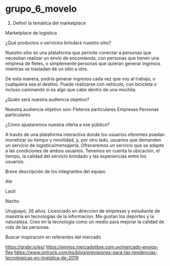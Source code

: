 # grupo_6_movelo

2. Definir la temática del marketplace

Marketplace de logística

¿Qué productos o servicios brindará nuestro sitio? 

Nuestro sitio es una plataforma que permite conectar a personas que necesitan realizar un envío de encomienda, con personas que tienen una empresa de fletes, o simplemente personas que quieran generar ingresos mientras se trasladan de un sitio a otro.

De esta manera, podría generar ingresos cada vez que voy al trabajo, o cualquiera sea el destino. Puede realizarse con vehículo, con bicicleta o incluso caminando si es algo que cabe dentro de una mochila.

¿Quién será nuestra audiencia objetivo? 

Nuestra audiencia objetivo son:
Fleteros particulares
Empresas
Personas particulares

¿Cómo ajustaremos nuestra oferta a ese público?

A través de una plataforma interactiva donde los usuarios oferentes puedan monetizar su tiempo y movilidad, y, por otro lado, usuarios que demanden un servicio de logística/mensajería. Ofreceremos un servicio que se adapte a las condiciones de ambos usuarios. Tenemos en cuenta la ubicación, el tiempo, la calidad del servicio brindado y las experiencias entre los usuarios.

Breve descripción de los integrantes del equipo

Ale

Lauti

Nacho

Uruguayo, 26 años. Licenciado en direccion de empresas y estudiante de maestria en tecnologias de la informacion. Me gustan los deportes y la naturaleza. Creo en la tecnologia como un medio para mejorar la calidad de vida de las personas.

Buscar inspiración en referentes del mercado

https://grabr.io/es/
https://envios.mercadolibre.com.uy/mercado-envios-flex
https://www.ontruck.com/es/blog/previsiones-para-las-tendencias-tecnologicas-en-logistica-de-2019
